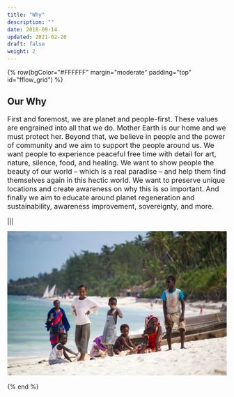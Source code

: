 ```yaml
---
title: "Why"
description: ""
date: 2018-09-14
updated: 2021-02-20
draft: false
weight: 2
---
```


<!-- section 1 (JP) -->

{% row(bgColor="#FFFFFF" margin="moderate" padding="top" id="fflow_grid") %}

## Our Why

<p style='font-size: 16px'>
First and foremost, we are planet and people-first. These values are engrained into all that we do. Mother Earth is our home and we must protect her. Beyond that, we believe in people and the power of community and we aim to support the people around us. We want people to experience peaceful free time with detail for art, nature, silence, food, and healing. We want to show people the beauty of our world – which is a real paradise – and help them find themselves again in this hectic world. We want to preserve unique locations and create awareness on why this is so important. And finally we aim to educate around planet regeneration and sustainability, awareness improvement, sovereignty, and more.
</p>

|||

![jp](img/opwhy.jpg#large)

{% end %}